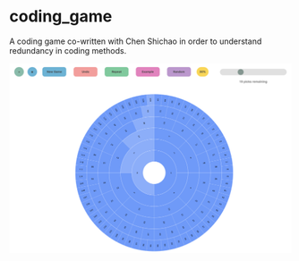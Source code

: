 # coding_game

A coding game co-written with Chen Shichao in order to understand redundancy in coding methods.

![alt text](https://github.com/bob7/coding_game/blob/master/screenshots/static_screenshot.png)

